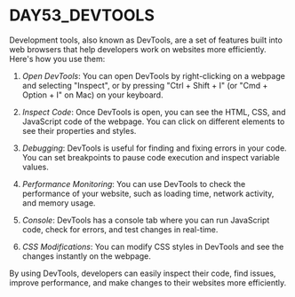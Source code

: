 # DAY53_DEVTOOLS
Development tools, also known as DevTools, are a set of features built into web browsers that help developers work on websites more efficiently. Here's how you use them:

1. *Open DevTools*: You can open DevTools by right-clicking on a webpage and selecting "Inspect", or by pressing "Ctrl + Shift + I" (or "Cmd + Option + I" on Mac) on your keyboard.

2. *Inspect Code*: Once DevTools is open, you can see the HTML, CSS, and JavaScript code of the webpage. You can click on different elements to see their properties and styles.

3. *Debugging*: DevTools is useful for finding and fixing errors in your code. You can set breakpoints to pause code execution and inspect variable values.

4. *Performance Monitoring*: You can use DevTools to check the performance of your website, such as loading time, network activity, and memory usage.

5. *Console*: DevTools has a console tab where you can run JavaScript code, check for errors, and test changes in real-time.

6. *CSS Modifications*: You can modify CSS styles in DevTools and see the changes instantly on the webpage.

By using DevTools, developers can easily inspect their code, find issues, improve performance, and make changes to their websites more efficiently.
